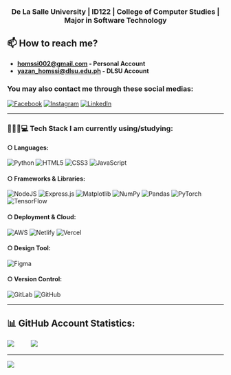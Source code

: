 <h3 align="center">De La Salle University | ID122 | College of Computer Studies | Major in Software Technology</h3>

## 📫 How to reach me?
- **homssi002@gmail.com - Personal Account**
- **yazan_homssi@dlsu.edu.ph - DLSU Account**

### You may also contact me through these social medias:
[![Facebook](https://img.shields.io/badge/Facebook-%231877F2.svg?logo=Facebook&logoColor=white)](https://facebook.com/https://www.facebook.com/Shinoruba/) [![Instagram](https://img.shields.io/badge/Instagram-%23E4405F.svg?logo=Instagram&logoColor=white)](https://instagram.com/https://www.instagram.com/shinoruba/) [![LinkedIn](https://img.shields.io/badge/LinkedIn-%230077B5.svg?logo=linkedin&logoColor=white)](https://linkedin.com/in/https://www.linkedin.com/in/yazan-homssi/)

---

### 👨🏻‍🎓💻 Tech Stack I am currently using/studying:
#### ○ Languages:
![Python](https://img.shields.io/badge/python-3670A0?style=plastic&logo=python&logoColor=ffdd54) ![HTML5](https://img.shields.io/badge/html5-%23E34F26.svg?style=plastic&logo=html5&logoColor=white) ![CSS3](https://img.shields.io/badge/css3-%231572B6.svg?style=plastic&logo=css3&logoColor=white) ![JavaScript](https://img.shields.io/badge/javascript-%23323330.svg?style=plastic&logo=javascript&logoColor=%23F7DF1E) 

#### ○ Frameworks & Libraries:
![NodeJS](https://img.shields.io/badge/node.js-6DA55F?style=plastic&logo=node.js&logoColor=white) ![Express.js](https://img.shields.io/badge/express.js-%23404d59.svg?style=plastic&logo=express&logoColor=%2361DAFB) ![Matplotlib](https://img.shields.io/badge/Matplotlib-%23ffffff.svg?style=plastic&logo=Matplotlib&logoColor=black) ![NumPy](https://img.shields.io/badge/numpy-%23013243.svg?style=plastic&logo=numpy&logoColor=white) ![Pandas](https://img.shields.io/badge/pandas-%23150458.svg?style=plastic&logo=pandas&logoColor=white) ![PyTorch](https://img.shields.io/badge/PyTorch-%23EE4C2C.svg?style=plastic&logo=PyTorch&logoColor=white) ![TensorFlow](https://img.shields.io/badge/TensorFlow-%23FF6F00.svg?style=plastic&logo=TensorFlow&logoColor=white) 

#### ○ Deployment & Cloud:
![AWS](https://img.shields.io/badge/AWS-%23FF9900.svg?style=plastic&logo=amazon-aws&logoColor=white) ![Netlify](https://img.shields.io/badge/netlify-%23000000.svg?style=plastic&logo=netlify&logoColor=#00C7B7) ![Vercel](https://img.shields.io/badge/vercel-%23000000.svg?style=plastic&logo=vercel&logoColor=white) 

#### ○ Design Tool:
![Figma](https://img.shields.io/badge/figma-%23F24E1E.svg?style=plastic&logo=figma&logoColor=white) 

#### ○ Version Control:
![GitLab](https://img.shields.io/badge/gitlab-%23181717.svg?style=plastic&logo=gitlab&logoColor=white) ![GitHub](https://img.shields.io/badge/github-%23121011.svg?style=plastic&logo=github&logoColor=white)

---

## 📊 GitHub Account Statistics:
<!-- ![](https://github-readme-stats.vercel.app/api?username=Shinoruba&theme=ayu-mirage&hide_border=false&include_all_commits=true&count_private=true)<br/> -->
<!-- Invisible character in between the following lmao: -->
![](https://nirzak-streak-stats.vercel.app/?user=Shinoruba&theme=ayu-mirage&hide_border=false)ㅤㅤㅤ![](https://github-readme-stats.vercel.app/api/top-langs/?username=Shinoruba&theme=ayu-mirage&hide_border=false&include_all_commits=true&count_private=true&layout=compact)

---
[![](https://visitcount.itsvg.in/api?id=Shinoruba&icon=0&color=0)](https://visitcount.itsvg.in)
